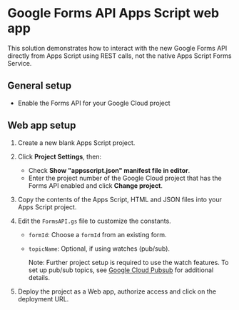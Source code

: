 # Google Forms API Apps Script web app

This solution demonstrates how to interact with the new Google Forms API directly from Apps Script using REST calls, not the native Apps Script Forms Service.

## General setup

* Enable the Forms API for your Google Cloud project

## Web app setup

1. Create a new blank Apps Script project.

1. Click **Project Settings**, then:
    * Check **Show "appsscript.json" manifest file in editor**.
    * Enter the project number of the Google Cloud project that has the
       Forms API enabled and click **Change project**.

1. Copy the contents of the Apps Script, HTML and JSON files into your
   Apps Script project.

1. Edit the `FormsAPI.gs` file to customize the constants.
    * `formId`: Choose a `formId` from an existing form.
    * `topicName`: Optional, if using watches (pub/sub).

      Note: Further project setup is required to use the watch features. To
      set up pub/sub topics, see
      [Google Cloud Pubsub](https://cloud.google.com/pubsub/docs/building-pubsub-messaging-system)
      for additional details.

1. Deploy the project as a Web app, authorize access and click on the
   deployment URL.

